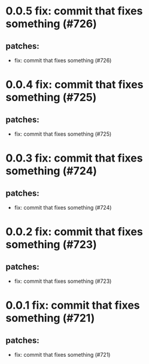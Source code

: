 # 0.0.5 fix: commit that fixes something (#726)

## patches:
* fix: commit that fixes something (#726)

# 0.0.4 fix: commit that fixes something (#725)

## patches:
* fix: commit that fixes something (#725)

# 0.0.3 fix: commit that fixes something (#724)

## patches:
* fix: commit that fixes something (#724)

# 0.0.2 fix: commit that fixes something (#723)

## patches:
* fix: commit that fixes something (#723)

# 0.0.1 fix: commit that fixes something (#721)

## patches:
* fix: commit that fixes something (#721)

